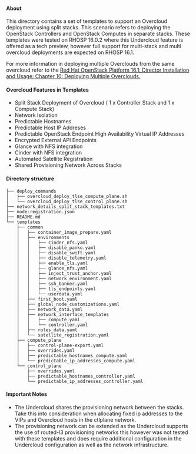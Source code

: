 #### About
This directory contains a set of templates to support an Overcloud 
deployment using split stacks. This scenario refers to deploying the OpenStack
Controllers and OpenStack Computes in separate stacks. These templates were tested on RHOSP 16.0.2
where this Undercloud feature is offered as a tech preview, however full support
for multi-stack and multi overcloud deployments are expected on RHOSP 16.1.

For more information in deploying multiple Overclouds from the same overcloud refer
to the [Red Hat OpenStack Platform 16.1: Director Installation and Usage: Chapter 10: Deploying Multiple Overclouds.](https://access.redhat.com/documentation/en-us/red_hat_openstack_platform/16.1/html/director_installation_and_usage/deploying-multiple-overclouds)

#### Overcloud Features in Templates
- Split Stack Deployment of Overcloud ( 1 x Controller Stack and 1 x Compute Stack)
- Network Isolation
- Predictable Hostnames
- Predictable Host IP Addreses
- Predictable OpenStack Endpoint High Availability Virtual IP Addresses
- Encrypted External API Endpoints
- Glance with NFS integration
- Cinder with NFS integration
- Automated Satellite Registration 
- Shared Provisioning Network Across Stacks


#### Directory structure
```
├── deploy_commands
│   ├── overcloud_deploy_tlse_compute_plane.sh
│   └── overcloud_deploy_tlse_control_plane.sh
├── network_details_split_stack_templates.txt
├── node-registration.json
├── README.md
└── templates
    ├── common
    │   ├── container_image_prepare.yaml
    │   ├── environments
    │   │   ├── cinder_nfs.yaml
    │   │   ├── disable_panko.yaml
    │   │   ├── disable_swift.yaml
    │   │   ├── disable_telemetry.yaml
    │   │   ├── enable_tls.yaml
    │   │   ├── glance_nfs.yaml
    │   │   ├── inject_trust_anchor.yaml
    │   │   ├── network_environment.yaml
    │   │   ├── ssh_banner.yaml
    │   │   ├── tls_endpoints.yaml
    │   │   └── userdata.yaml
    │   ├── first_boot.yaml
    │   ├── global_node_customizations.yaml
    │   ├── network_data.yaml
    │   ├── network_interface_templates
    │   │   ├── compute.yaml
    │   │   └── controller.yaml
    │   ├── roles_data.yaml
    │   └── satellite_registration.yaml
    ├── compute_plane
    │   ├── control-plane-export.yaml
    │   ├── overrides.yaml
    │   ├── predictable_hostnames_compute.yaml
    │   └── predictable_ip_addresses_compute.yaml
    └── control_plane
        ├── overrides.yaml
        ├── predictable_hostnames_controller.yaml
        └── predictable_ip_addresses_controller.yaml
```

#### Important Notes
- The Undercloud shares the provisioning network between the stacks. Take this into consideration when allocating
fixed ip addresses to the VIPs and Overcloud hosts in the ctlplane network.
- The provisioning network can be extended as the Undercloud supports the use of routed-l3 provisioning networks 
this however was not tested with these templates and does require additional configuration in the Undercloud 
configuration as well as the network infrastructure.
